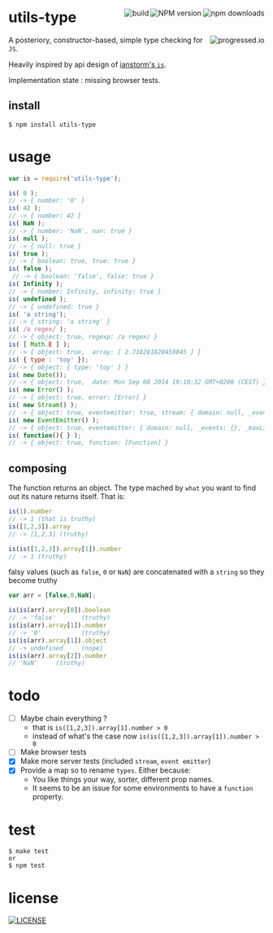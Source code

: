 #

[<img alt="npm downloads" src="http://img.shields.io/npm/dm/utils-type.svg?style=flat-square" align="right"/>](http://img.shields.io/npm/dm/utils-type.svg)
[<img alt="NPM version" src="http://img.shields.io/npm/v/utils-type.svg?style=flat-square" align="right"/>](http://www.npmjs.org/package/utils-type)
[<img alt="build" src="http://img.shields.io/travis/stringparser/utils-type/master.svg?style=flat-square" align="right"/>](https://travis-ci.org/stringparser/utils-type/builds)

# utils-type
> [<img alt="progressed.io" src="http://progressed.io/bar/65" align="right"/>](https://github.com/fehmicansaglam/progressed.io)

A posteriory, constructor-based, simple type checking for `JS`.

Heavily inspired by api design of [ianstorm's `is`](https://github.com/ianstormtaylor/is).

Implementation state : missing browser tests.

## install

    $ npm install utils-type

# usage

```js
var is = require('utils-type');

is( 0 );
// -> { number: '0' }
is( 42 );
// -> { number: 42 }
is( NaN );
// -> { number: 'NaN', nan: true }
is( null );
// -> { null: true }
is( true );
// -> { boolean: true, true: true }
is( false );
 // -> { boolean: 'false', false: true }
is( Infinity );
// -> { number: Infinity, infinity: true }
is( undefined );
// -> { undefined: true }
is( 'a string');
// -> { string: 'a string' }
is( /a regex/ );
// -> { object: true, regexp: /a regex/ }
is( [ Math.E ] );
// -> { object: true,  array: [ 2.718281828459045 ] }
is( { type : 'toy' });
// -> { object: { type: 'toy' } }
is( new Date());
// -> { object: true,  date: Mon Sep 08 2014 19:10:32 GMT+0200 (CEST) }
is( new Error() );
// -> { object: true, error: [Error] }
is( new Stream() );
// -> { object: true, eventemitter: true, stream: { domain: null, _events: {}, _maxListeners: 10 } }
is( new EventEmitter() );
// -> { object: true, eventemitter: { domain: null, _events: {}, _maxListeners: 10 } }
is( function(){ } );
// -> { object: true, function: [Function] }
```

## composing

The function returns an object. The type mached by `what` you want to find out its nature returns itself. That is:

```js
is(1).number
// -> 1 (that is truthy)
is([1,2,3]).array
// -> [1,2,3] (truthy)
```

```js
is(is([1,2,3]).array[1]).number
// -> 1 (truthy)
```

falsy values (such as `false`, `0` or `NaN`) are concatenated with a `string` so they become truthy

```js
var arr = [false,0,NaN];

is(is(arr).array[0]).boolean
// -> 'false'       (truthy)
is(is(arr).array[1]).number
// -> '0'           (truthy)
is(is(arr).array[1]).object
// -> undefined     (nope)
is(is(arr).array[2]).number
// 'NaN'     (truthy)
```

# todo

 - [ ] Maybe chain everything ?
   * that is `is([1,2,3]).array[1].number > 0`
   * instead of what's the case now `is(is([1,2,3]).array[1]).number > 0`
 - [ ] Make browser tests
 - [X] Make more server tests (included `stream`, `event emitter`)
 - [X] Provide a map so to rename `types`. Either because:
   * You like things your way, sorter, different prop names.
   * It seems to be an issue for some environments to have a `function` property.

# test

    $ make test
    or
    $ npm test

# license

[<img alt="LICENSE" src="http://img.shields.io/npm/l/utils-type.svg?style=flat-square"/>](http://opensource.org/licenses/MIT)
